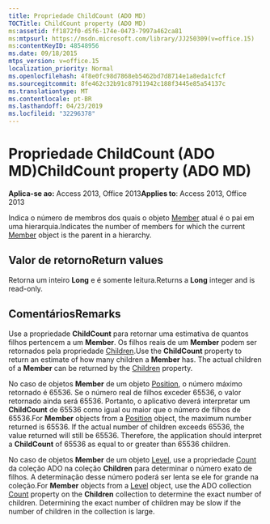 ```yaml
---
title: Propriedade ChildCount (ADO MD)
TOCTitle: ChildCount property (ADO MD)
ms:assetid: ff1872f0-d5f6-174e-0473-7997a462ca81
ms:mtpsurl: https://msdn.microsoft.com/library/JJ250309(v=office.15)
ms:contentKeyID: 48548956
ms.date: 09/18/2015
mtps_version: v=office.15
localization_priority: Normal
ms.openlocfilehash: 4f8e0fc98d7868eb5462bd7d8714e1a8eda1cfcf
ms.sourcegitcommit: 8fe462c32b91c87911942c188f3445e85a54137c
ms.translationtype: MT
ms.contentlocale: pt-BR
ms.lasthandoff: 04/23/2019
ms.locfileid: "32296378"
---
```

# <a name="childcount-property-ado-md"></a><span data-ttu-id="92026-102">Propriedade ChildCount (ADO MD)</span><span class="sxs-lookup"><span data-stu-id="92026-102">ChildCount property (ADO MD)</span></span>


<span data-ttu-id="92026-103">**Aplica-se ao:** Access 2013, Office 2013</span><span class="sxs-lookup"><span data-stu-id="92026-103">**Applies to**: Access 2013, Office 2013</span></span>

<span data-ttu-id="92026-104">Indica o número de membros dos quais o objeto [Member](member-object-ado-md.md) atual é o pai em uma hierarquia.</span><span class="sxs-lookup"><span data-stu-id="92026-104">Indicates the number of members for which the current [Member](member-object-ado-md.md) object is the parent in a hierarchy.</span></span>

## <a name="return-values"></a><span data-ttu-id="92026-105">Valor de retorno</span><span class="sxs-lookup"><span data-stu-id="92026-105">Return values</span></span>

<span data-ttu-id="92026-106">Retorna um inteiro **Long** e é somente leitura.</span><span class="sxs-lookup"><span data-stu-id="92026-106">Returns a **Long** integer and is read-only.</span></span>

## <a name="remarks"></a><span data-ttu-id="92026-107">Comentários</span><span class="sxs-lookup"><span data-stu-id="92026-107">Remarks</span></span>

<span data-ttu-id="92026-p101">Use a propriedade **ChildCount** para retornar uma estimativa de quantos filhos pertencem a um **Member**. Os filhos reais de um **Member** podem ser retornados pela propriedade [Children](children-property-ado-md.md).</span><span class="sxs-lookup"><span data-stu-id="92026-p101">Use the **ChildCount** property to return an estimate of how many children a **Member** has. The actual children of a **Member** can be returned by the [Children](children-property-ado-md.md) property.</span></span>

<span data-ttu-id="92026-p102">No caso de objetos **Member** de um objeto [Position](position-object-ado-md.md), o número máximo retornado é 65536. Se o número real de filhos exceder 65536, o valor retornado ainda será 65536. Portanto, o aplicativo deverá interpretar um **ChildCount** de 65536 como igual ou maior que o número de filhos de 65536.</span><span class="sxs-lookup"><span data-stu-id="92026-p102">For **Member** objects from a [Position](position-object-ado-md.md) object, the maximum number returned is 65536. If the actual number of children exceeds 65536, the value returned will still be 65536. Therefore, the application should interpret a **ChildCount** of 65536 as equal to or greater than 65536 children.</span></span>

<span data-ttu-id="92026-p103">No caso de objetos **Member** de um objeto [Level](level-object-ado-md.md), use a propriedade [Count](count-property-ado.md) da coleção ADO na coleção **Children** para determinar o número exato de filhos. A determinação desse número poderá ser lenta se ele for grande na coleção.</span><span class="sxs-lookup"><span data-stu-id="92026-p103">For **Member** objects from a [Level](level-object-ado-md.md) object, use the ADO collection [Count](count-property-ado.md) property on the **Children** collection to determine the exact number of children. Determining the exact number of children may be slow if the number of children in the collection is large.</span></span>

